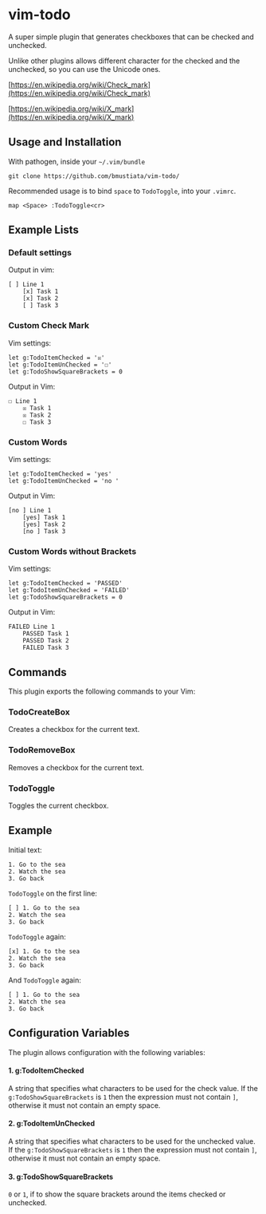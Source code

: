vim-todo
========

A super simple plugin that generates checkboxes that can be checked and unchecked.

Unlike other plugins allows different character for the checked and the unchecked, so you can use the Unicode ones.

[https://en.wikipedia.org/wiki/Check_mark](https://en.wikipedia.org/wiki/Check_mark)

[https://en.wikipedia.org/wiki/X_mark](https://en.wikipedia.org/wiki/X_mark)

Usage and Installation
----------------------

With pathogen, inside your `~/.vim/bundle`

```shell
git clone https://github.com/bmustiata/vim-todo/
```

Recommended usage is to bind `space` to `TodoToggle`, into your `.vimrc`.

```vim
map <Space> :TodoToggle<cr>
```

Example Lists
-------------

### Default settings

Output in vim:

```text
[ ] Line 1
    [x] Task 1
    [x] Task 2
    [ ] Task 3
```

### Custom Check Mark

Vim settings:

```vim
let g:TodoItemChecked = '☒'
let g:TodoItemUnChecked = '☐'
let g:TodoShowSquareBrackets = 0
```

Output in Vim:

```text
☐ Line 1
    ☒ Task 1
    ☒ Task 2
    ☐ Task 3
```

### Custom Words

Vim settings:

```vim
let g:TodoItemChecked = 'yes'
let g:TodoItemUnChecked = 'no '
```

Output in Vim:

```text
[no ] Line 1
    [yes] Task 1
    [yes] Task 2
    [no ] Task 3
```

### Custom Words without Brackets

Vim settings:

```vim
let g:TodoItemChecked = 'PASSED'
let g:TodoItemUnChecked = 'FAILED'
let g:TodoShowSquareBrackets = 0
```

Output in Vim:

```text
FAILED Line 1
    PASSED Task 1
    PASSED Task 2
    FAILED Task 3
```

Commands
--------

This plugin exports the following commands to your Vim:

### TodoCreateBox

Creates a checkbox for the current text.

### TodoRemoveBox

Removes a checkbox for the current text.

### TodoToggle

Toggles the current checkbox.

Example
-------

Initial text:
```text
1. Go to the sea
2. Watch the sea
3. Go back
```

`TodoToggle` on the first line:
```text
[ ] 1. Go to the sea
2. Watch the sea
3. Go back
```

`TodoToggle` again:
```text
[x] 1. Go to the sea
2. Watch the sea
3. Go back
```

And `TodoToggle` again:
```text
[ ] 1. Go to the sea
2. Watch the sea
3. Go back
```

Configuration Variables
-----------------------

The plugin allows configuration with the following variables:

#### 1. g:TodoItemChecked

A string that specifies what characters to be used for the check value.
If the `g:TodoShowSquareBrackets` is `1` then the expression must not contain
`]`, otherwise it must not contain an empty space.

#### 2. g:TodoItemUnChecked

A string that specifies what characters to be used for the unchecked value.
If the `g:TodoShowSquareBrackets` is `1` then the expression must not contain
`]`, otherwise it must not contain an empty space.

#### 3. g:TodoShowSquareBrackets

`0` or `1`, if to show the square brackets around the items checked or unchecked.

